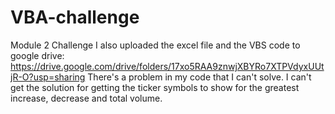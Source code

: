 # VBA-challenge
Module 2 Challenge
I also uploaded the excel file and the VBS code to google drive: https://drive.google.com/drive/folders/17xo5RAA9znwjXBYRo7XTPVdyxUUtjR-O?usp=sharing
There's a problem in my code that I can't solve. I can't get the solution for getting the ticker symbols to show for the greatest increase, decrease and total volume. 
